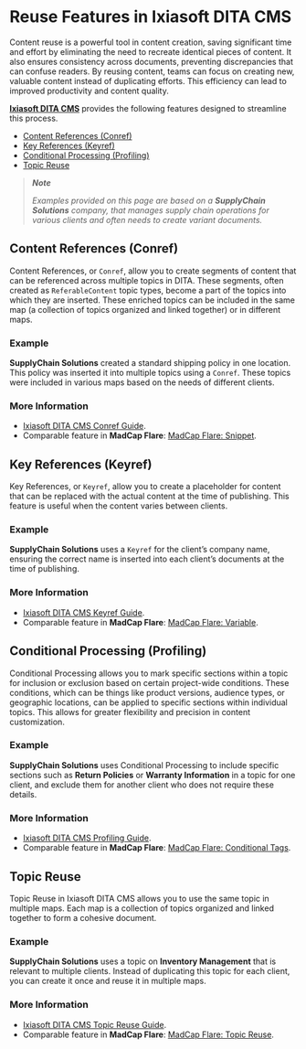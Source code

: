 # Reuse Features in Ixiasoft DITA CMS

Content reuse is a powerful tool in content creation, saving significant time and effort by eliminating the need to recreate identical pieces of content. It also ensures consistency across documents, preventing discrepancies that can confuse readers. By reusing content, teams can focus on creating new, valuable content instead of duplicating efforts. This efficiency can lead to improved productivity and content quality.

[**Ixiasoft DITA CMS**](https://www.ixiasoft.com/) provides the following features designed to streamline this process.

- [Content References (Conref)](#content-references-conref)
- [Key References (Keyref)](#key-references-keyref)
- [Conditional Processing (Profiling)](#conditional-processing-profiling)
- [Topic Reuse](#topic-reuse)

> **_Note_**
>
> _Examples provided on this page are based on a **SupplyChain Solutions** company, that manages supply chain operations for various clients and often needs to create variant documents._

## Content References (Conref)

Content References, or `Conref`, allow you to create segments of content that can be referenced across multiple topics in DITA. These segments, often created as `ReferableContent` topic types, become a part of the topics into which they are inserted. These enriched topics can be included in the same map (a collection of topics organized and linked together) or in different maps.

### Example

**SupplyChain Solutions** created a standard shipping policy in one location. This policy was inserted it into multiple topics using a `Conref`. These topics were included in various maps based on the needs of different clients.

### More Information

- [Ixiasoft DITA CMS Conref Guide](https://www.ixiasoft.com/documentation/IXIASOFT_CCMS/6.8/User_Guides_Advanced_User_Standard/en/lar1396892881040.html"%20\t%20"_blank).
- Comparable feature in **MadCap Flare**: [MadCap Flare: Snippet](https://www.madcapsoftware.com/blog/guest-post-madcap-flare-101-8-variables-and-snippets/"%20\t%20"_blank).

## Key References (Keyref)

Key References, or `Keyref`, allow you to create a placeholder for content that can be replaced with the actual content at the time of publishing. This feature is useful when the content varies between clients.

### Example

**SupplyChain Solutions** uses a `Keyref` for the client’s company name, ensuring the correct name is inserted into each client’s documents at the time of publishing.

### More Information

- [Ixiasoft DITA CMS Keyref Guide](https://www.ixiasoft.com/documentation/IXIASOFT_CCMS/5.0/User_Guides_Advanced_User_DRM/per1389986050420_7.html"%20\t%20"_blank).
- Comparable feature in **MadCap Flare**: [MadCap Flare: Variable](https://www.madcapsoftware.com/blog/guest-post-madcap-flare-101-8-variables-and-snippets/"%20\t%20"_blank).

## Conditional Processing (Profiling)

Conditional Processing allows you to mark specific sections within a topic for inclusion or exclusion based on certain project-wide conditions. These conditions, which can be things like product versions, audience types, or geographic locations, can be applied to specific sections within individual topics. This allows for greater flexibility and precision in content customization.

### Example

**SupplyChain Solutions** uses Conditional Processing to include specific sections such as **Return Policies** or **Warranty Information** in a topic for one client, and exclude them for another client who does not require these details.

### More Information

- [Ixiasoft DITA CMS Profiling Guide](https://www.ixiasoft.com/documentation/IXIASOFT_CCMS/6.8/User_Guides_Advanced_User_Standard/en/per1389986186479.html"%20\t%20"_blank).
- Comparable feature in **MadCap Flare**: [MadCap Flare: Conditional Tags](https://www.madcapsoftware.com/blog/tips-and-tricks-using-conditions-in-madcap-flare/"%20\t%20"_blank).

## Topic Reuse

Topic Reuse in Ixiasoft DITA CMS allows you to use the same topic in multiple maps. Each map is a collection of topics organized and linked together to form a cohesive document.

### Example

**SupplyChain Solutions** uses a topic on **Inventory Management** that is relevant to multiple clients. Instead of duplicating this topic for each client, you can create it once and reuse it in multiple maps.

### More Information

- [Ixiasoft DITA CMS Topic Reuse Guide](https://www.ixiasoft.com/documentation/IXIASOFT_CCMS/6.3/User_Guides_Contributors_Standard/en/cab1556029603998.html"%20\t%20"_blank).
- Comparable feature in **MadCap Flare**: [MadCap Flare: Topic Reuse](https://forums.madcapsoftware.com/viewtopic.php?t=28997"%20\t%20"_blank).
